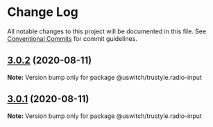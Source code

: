 # Change Log

All notable changes to this project will be documented in this file.
See [Conventional Commits](https://conventionalcommits.org) for commit guidelines.

## [3.0.2](https://github.com/uswitch/trustyle/compare/@uswitch/trustyle.radio-input@3.0.1...@uswitch/trustyle.radio-input@3.0.2) (2020-08-11)

**Note:** Version bump only for package @uswitch/trustyle.radio-input





## [3.0.1](https://github.com/uswitch/trustyle/compare/@uswitch/trustyle.radio-input@3.0.0...@uswitch/trustyle.radio-input@3.0.1) (2020-08-11)

**Note:** Version bump only for package @uswitch/trustyle.radio-input
